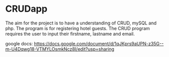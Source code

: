 # CRUDapp
The aim for the project is to have a understanding of CRUD, mySQL and php.
The program is for registering hotel guests.
The CRUD program requires the user to input their firstname, lastname and email.

google docs: https://docs.google.com/document/d/1qJKprs9aUPN-z35G--m-U4Dqwg18-VTMYLOsmkNcz8I/edit?usp=sharing
